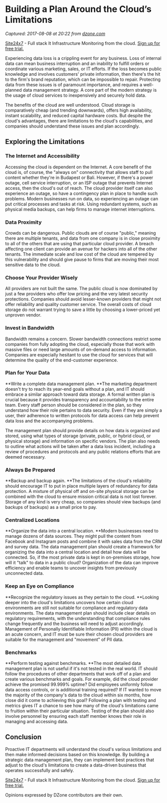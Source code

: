 # Building a Plan Around the Cloud’s Limitations

_Captured: 2017-08-08 at 20:22 from [dzone.com](https://dzone.com/articles/building-a-plan-around-the-clouds-limitations?edition=310395&utm_source=Daily%20Digest&utm_medium=email&utm_campaign=dd%202017-07-23)_

[Site24x7](https://dzone.com/go?i=227232&u=https%3A%2F%2Fwww.site24x7.com%2Ffeatures.html%3Futm_source%3DDzone-text%26utm_medium%3Dthirdparty) \- Full stack It Infrastructure Monitoring from the cloud. [Sign up for free trial.](https://dzone.com/go?i=227232&u=https%3A%2F%2Fwww.site24x7.com%2Ffeatures.html%3Futm_source%3DDzone-text%26utm_medium%3Dthirdparty)

Experiencing data loss is a crippling event for any business. Loss of internal data can mean business interruption and an inability to fulfill orders or coordinate various marketing, sales, or IT efforts. If the loss becomes public knowledge and involves customers' private information, then there's the hit to the firm's brand reputation, which can be impossible to repair. Protecting data from these issues is of paramount importance, and requires a well-planned data management strategy. A core part of the modern strategy is the usage of cloud services to inexpensively and securely hold data.

The benefits of the cloud are well understood. Cloud storage is comparatively cheap (and trending downwards), offers high availability, instant scalability, and reduced capital hardware costs. But despite the cloud's advantages, there are limitations to the cloud's capabilities, and companies should understand these issues and plan accordingly.

## **Exploring the Limitations**

### **The Internet and Accessibility**

Accessing the cloud is dependent on the Internet. A core benefit of the cloud is, of course, the "always on" connectivity that allows staff to pull content whether they're in Budapest or Bali. However, if there's a power outage, cell service interruption, or an ISP outage that prevents Internet access, then the cloud's out of reach. The cloud provider itself can also experience an outage, so have a contingency plan in place to handle such problems. Modern businesses run on data, so experiencing an outage can put critical processes and tasks at risk. Using redundant systems, such as physical media backups, can help firms to manage internet interruptions.

### Data Proximity

Crowds can be dangerous. Public clouds are of course "public," meaning there are multiple tenants, and data from one company is in close proximity to all of the others that are using that particular cloud provider. A breach affecting one client can provide an avenue for hackers into all of the other tenants. The immediate scale and low cost of the cloud are tempered by this vulnerability and should give pause to firms that are moving their most sensitive data to the cloud.

### Choose Your Provider Wisely

All providers are not built the same. The public cloud is now dominated by just a few providers who offer low pricing and the very latest security protections. Companies should avoid lesser-known providers that might not offer reliability and quality customer service. The overall costs of cloud storage do not warrant trying to save a little by choosing a lower-priced yet unproven vendor.

### Invest in Bandwidth

Bandwidth remains a concern. Slower bandwidth connections restrict some companies from fully adopting the cloud, especially those that work with massive files or need large amounts of on-demand access to information. Companies are especially hesitant to use the cloud for services that will determine the quality of the end-customer experience.

### Plan for Your Data

**Write a complete data management plan. **The marketing department doesn't try to reach its year-end goals without a plan, and IT should embrace a similar approach toward data storage. A formal written plan is crucial because it provides transparency and accountability to the entire team. Every staff person should be considered in the plan, so they understand how their role pertains to data security. Even if they are simply a user, their adherence to written protocols for data access can help prevent data loss and the accompanying problems.

The management plan should provide details on how data is organized and stored, using what types of storage (private, public, or hybrid cloud, or physical storage) and information on specific vendors. The plan also needs to outline what actions will be taken after a data loss incident, including a review of procedures and protocols and any public relations efforts that are deemed necessary.

### Always Be Prepared

**Backup and backup again. **The limitations of the cloud's reliability should encourage IT to put in place multiple layers of redundancy for data protection. A mixture of physical off and on-site physical storage can be combined with the cloud to ensure mission critical data is not lost forever. Storage of any kind is very cheap, so companies should view backups (and backups of backups) as a small price to pay.

### Centralized Locations

**Organize the data into a central location. **Modern businesses need to manage dozens of data sources. They might pull the content from Facebook and Instagram posts and combine it with sales data from the CRM and survey data. The data management plan should create a framework for organizing the data into a central location and detail how data will be connected. So, if the most private data is kept in on-premises storage, how will it "talk" to data in a public cloud? Organization of the data can improve efficiency and enable teams to uncover insights from previously unconnected data.

### Keep an Eye on Compliance

**Recognize the regulatory issues as they pertain to the cloud. **Looking deeper into the cloud's limitations uncovers how certain cloud environments are still not suitable for compliance and regulatory data environments. The data management plan should include clear details on regulatory requirements, with the understanding that compliance rules change frequently and the business will need to adjust accordingly. Management of Personally Identifiable Information (PII) within the cloud is an acute concern, and IT must be sure their chosen cloud providers are suitable for the management and "movement" of PII data.

### Benchmarks

**Perform testing against benchmarks. **The most detailed data management plan is not useful if it's not tested in the real world. IT should follow the procedures of other departments that work off of a plan and create various benchmarks and goals. For example, did the cloud provider achieve the promised 99.999% uptime? Did employees uniformly follow data access controls, or is additional training required? If IT wanted to move the majority of the company's data to the cloud within six months, how close did it come to achieving this goal? Following a plan with testing and metrics gives IT a chance to see how many of the cloud's limitations came to fruition within their particular situation. Testing of the plan should also involve personnel by ensuring each staff member knows their role in managing and accessing data.

## Conclusion

Proactive IT departments will understand the cloud's various limitations and then make informed decisions based on this knowledge. By building a strategic data management plan, they can implement best practices that adjust to the cloud's limitations to create a data-driven business that operates successfully and safely.

[Site24x7](https://dzone.com/go?i=227233&u=https%3A%2F%2Fwww.site24x7.com%2Ffeatures.html%3Futm_source%3DDzone-text%26utm_medium%3Dthirdparty) \- Full stack It Infrastructure Monitoring from the cloud. [Sign up for free trial.](https://dzone.com/go?i=227233&u=https%3A%2F%2Fwww.site24x7.com%2Ffeatures.html%3Futm_source%3DDzone-text%26utm_medium%3Dthirdparty)

Opinions expressed by DZone contributors are their own.
